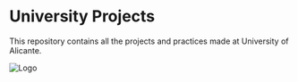 # University Projects

This repository contains all the projects and practices made at University of Alicante.

![Logo](https://estaticos-cdn.prensaiberica.es/epi/public/file/2021/0928/08/logoua-e96db3c.png)

